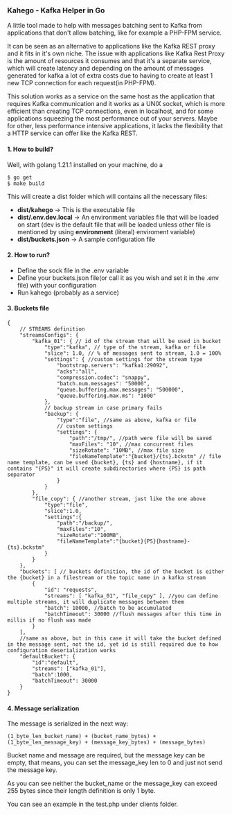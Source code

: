 ### Kahego - Kafka Helper in Go

A little tool made to help with messages batching sent to Kafka from applications that don't allow batching, like for example a PHP-FPM service.

It can be seen as an alternative to applications like the Kafka REST proxy and it fits in it's own niche. The issue with applications like Kafka Rest Proxy is the amount of resources it consumes and that it's a separate service, which will create latency and depending on the amount of messages generated for kafka a lot of extra costs due to having to create at least 1 new TCP connection for each request(in PHP-FPM).

This solution works as a service on the same host as the application that requires Kafka communication and it works as a UNIX socket, which is more efficient than creating TCP connections, even in localhost, and for some applications squeezing the most performance out of your servers. Maybe for other, less performance intensive applications, it lacks the flexibility that a HTTP service can offer like the Kafka REST.


#### 1. How to build?

Well, with golang 1.21.1 installed on your machine, do a 

```
$ go get
$ make build
```
This will create a dist folder which will contains all the necessary files:
* **dist/kahego** -> This is the executable file
* **dist/.env.dev.local** -> An environment variables file that will be loaded on start (dev is the default file that will be loaded unless other file is mentioned by using **environment** (literal) enviroment variable)
* **dist/buckets.json** -> A sample configuration file


#### 2. How to run?

* Define the sock file in the .env variable
* Define your buckets.json file(or call it as you wish and set it in the .env file) with your configuration
* Run kahego (probably as a service)

#### 3. Buckets file
```
{
    // STREAMS definition
    "streamsConfigs": {
        "kafka_01": { // id of the stream that will be used in bucket
            "type":"kafka", // type of the stream, kafka or file
            "slice": 1.0, // % of messages sent to stream, 1.0 = 100%
            "settings": { //custom settings for the stream type
                "bootstrap.servers": "kafka1:29092",
                "acks":"all",
                "compression.codec": "snappy",
                "batch.num.messages": "50000",
                "queue.buffering.max.messages": "500000",
                "queue.buffering.max.ms": "1000"
            },
            // backup stream in case primary fails
            "backup": { 
                "type":"file", //same as above, kafka or file
                // custom settings
                "settings": { 
                    "path":"/tmp/", //path were file will be saved
                    "maxFiles": "10", //max concurrent files
                    "sizeRotate": "10MB", //max file size
                    "fileNameTemplate":"{bucket}/{ts}.bckstm" // file name template, can be used {bucket}, {ts} and {hostname}, if it contains "{PS}" it will create subdirectories where {PS} is path separator
                }
            }
        },
        "file_copy": { //another stream, just like the one above
            "type":"file",
            "slice":1.0,
            "settings":{
                "path":"/backup/",
                "maxFiles":"10",
                "sizeRotate":"100MB",
                "fileNameTemplate":"{bucket}{PS}{hostname}-{ts}.bckstm"
            }
        }
    },
    "buckets": [ // buckets definition, the id of the bucket is either the {bucket} in a filestream or the topic name in a kafka stream
        {
            "id": "requests",
            "streams": [ "kafka_01", "file_copy" ], //you can define multiple streams, it will duplicate messages between them
            "batch": 10000, //batch to be accumulated 
            "batchTimeout": 30000 //flush messages after this time in millis if no flush was made
        }
    ],
    //same as above, but in this case it will take the bucket defined in the message sent, not the id, yet id is still required due to how configuration deserialization works
    "defaultBucket": {
        "id":"default",
        "streams": ["kafka_01"],
        "batch":1000,
        "batchTimeout": 30000
    } 
}
```

#### 4. Message serialization

The message is serialized in the next way:
```
(1_byte_len_bucket_name) + (bucket_name_bytes) + (1_byte_len_message_key) + (message_key_bytes) + (message_bytes)
```
Bucket name and message are required, but the message key can be empty, that means, you can set the message_key len to 0 and just not send the message key. 


As you can see neither the bucket_name or the message_key can exceed 255 bytes since their length definition is only 1 byte.

You can see an example in the test.php under clients folder. 
